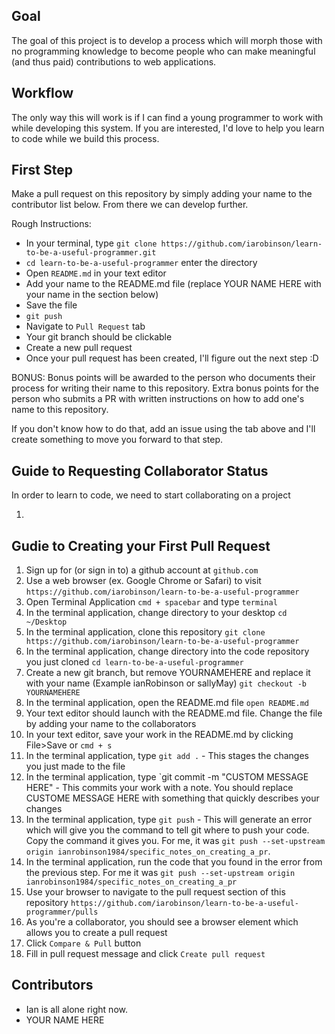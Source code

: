 ## Goal

The goal of this project is to develop a process which will morph those with no programming knowledge to become people who can make meaningful (and thus paid) contributions to web applications.

## Workflow

The only way this will work is if I can find a young programmer to work with while developing this system. If you are interested, I'd love to help you learn to code while we build this process.

## First Step

Make a pull request on this repository by simply adding your name to the contributor list below. From there we can develop further.

Rough Instructions:
- In your terminal, type `git clone https://github.com/iarobinson/learn-to-be-a-useful-programmer.git`
- `cd learn-to-be-a-useful-programmer` enter the directory
- Open `README.md` in your text editor
- Add your name to the README.md file (replace YOUR NAME HERE with your name in the section below)
- Save the file
- `git push`
- Navigate to `Pull Request` tab
- Your git branch should be clickable
- Create a new pull request
- Once your pull request has been created, I'll figure out the next step :D

BONUS: Bonus points will be awarded to the person who documents their process for writing their name to this repository. Extra bonus points for the person who submits a PR with written instructions on how to add one's name to this repository.

If you don't know how to do that, add an issue using the tab above and I'll create something to move you forward to that step.

## Guide to Requesting Collaborator Status

In order to learn to code, we need to start collaborating on a project

1.

## Gudie to Creating your First Pull Request

1. Sign up for (or sign in to) a github account at `github.com`
2. Use a web browser (ex. Google Chrome or Safari) to visit 
        `https://github.com/iarobinson/learn-to-be-a-useful-programmer`
3. Open Terminal Application
        `cmd + spacebar` and type `terminal`
4. In the terminal application, change directory to your desktop 
        `cd ~/Desktop` 
3. In the terminal application, clone this repository
        `git clone https://github.com/iarobinson/learn-to-be-a-useful-programmer`
4. In the terminal application, change directory into the code repository you just cloned
        `cd learn-to-be-a-useful-programmer`
5. Create a new git branch, but remove YOURNAMEHERE and replace it with your name (Example ianRobinson or sallyMay)
        `git checkout -b YOURNAMEHERE`
6. In the terminal application, open the README.md file
        `open README.md`
7. Your text editor should launch with the README.md file. Change the file by adding your name to the collaborators
8. In your text editor, save your work in the README.md by clicking File>Save or `cmd + s`
9. In the terminal application, type `git add .` - This stages the changes you just made to the file
10. In the terminal application, type `git commit -m "CUSTOM MESSAGE HERE" - This commits your work with a note. You should replace CUSTOME MESSAGE HERE with something that quickly describes your changes
11. In the terminal application, type `git push` - This will generate an error which will give you the command to tell git where to push your code. Copy the command it gives you. For me, it was `git push --set-upstream origin ianrobinson1984/specific_notes_on_creating_a_pr`.
12. In the terminal application, run the code that you found in the error from the previous step. For me it was `git push --set-upstream origin ianrobinson1984/specific_notes_on_creating_a_pr`
13. Use your browser to navigate to the pull request section of this repository
        `https://github.com/iarobinson/learn-to-be-a-useful-programmer/pulls`
14. As you're a collaborator, you should see a browser element which allows you to create a pull request
15. Click `Compare & Pull` button
16. Fill in pull request message and click `Create pull request`

## Contributors

- Ian is all alone right now.
- YOUR NAME HERE
